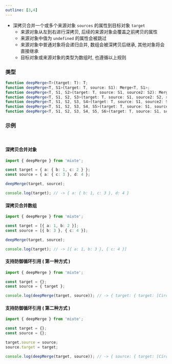 ```yaml
---
outline: [3,4]
---
```


- 深拷贝合并一个或多个来源对象 `sources` 的属性到目标对象 `target`
  - 来源对象从左到右进行深拷贝, 后续的来源对象会覆盖之前拷贝的属性
  - 来源对象中值为 `undefined` 的属性会被跳过
  - 来源对象中普通对象将会递归合并, 数组会被深拷贝后继承, 其他对象将会直接继承
  - 目标对象或来源对象的类型为数组时, 也遵循以上规则

### 类型

```ts
function deepMerge<T>(target: T): T;
function deepMerge<T, S1>(target: T, source: S1): Merge<T, S1>;
function deepMerge<T, S1, S2>(target: T, source: S1, source2: S2): Merge<Merge<T, S1>, S2>;
function deepMerge<T, S1, S2, S3>(target: T, source: S1, source2: S2, source3: S3): Merge<Merge<Merge<T, S1>, S2>, S3>;
function deepMerge<T, S1, S2, S3, S4>(target: T, source: S1, source2: S2, source3: S3, source4: S4): Merge<Merge<Merge<Merge<T, S1>, S2>, S3>, S4>;
function deepMerge<T, S1, S2, S3, S4, S5>(target: T, source: S1, source2: S2, source3: S3, source4: S4, source5: S5): Merge<Merge<Merge<Merge<Merge<T, S1>, S2>, S3>, S4>, S5>;
function deepMerge<T, S1, S2, S3, S4, S5, S6>(target: T, source: S1, source2: S2, source3: S3, source4: S4, source5: S5, source6: S6): Merge<Merge<Merge<Merge<Merge<Merge<T, S1>, S2>, S3>, S4>, S5>, S6>;
```

### 示例

<br>

#### 深拷贝合并对象

```ts
import { deepMerge } from 'mixte';

const target = { a: { b: 1, c: 2 } };
const source = { a: { c: 3 }, d: 4 };

deepMerge(target, source);

console.log(target); // -> { a: { b: 1, c: 3 }, d: 4 }
```

#### 深拷贝合并数组

```ts
import { deepMerge } from 'mixte';

const target = [{ a: 1, b: 2 }];
const source = [{ b: 3 }, { c: 4 }];

deepMerge(target, source);

console.log(target); // -> [{ a: 1, b: 3 }, { c: 4 }]
```

#### 支持防御循环引用 ( 第一种方式 )

```ts
import { deepMerge } from 'mixte';

const target = {};
const source = { target };

console.log(deepMerge(target, source)); // -> { target: { target: [Circular] } }
```

#### 支持防御循环引用 ( 第二种方式 )

```ts
import { deepMerge } from 'mixte';

const target = {};
const source = {};

target.source = source;
source.target = target;

console.log(deepMerge(target, source)); // -> { source: { target: [Circular] }, target: { source: [Circular], target: [Circular] } }
```
